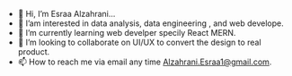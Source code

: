 - 👋 Hi, I’m  Esraa Alzahrani...
- 👀 I’am interested in data analysis, data engineering , and web develope.
- 🌱 I’m currently learning web develper specily React MERN.
- 💞️ I’m looking to collaborate on UI/UX to convert the design to real product.
- 📫 How to reach me via email any time Alzahrani.Esraa1@gmail.com.
